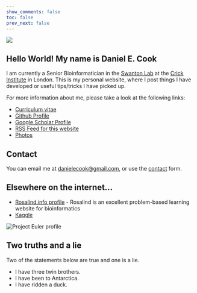 ```yaml
---
show_comments: false
toc: false
prev_next: false
---
```


<img src="/me.jpg" class="fr ml4-ns mb4-ns w-100 w-50-m  w-33-ns photo" />

## Hello World! My name is Daniel E. Cook

I am currently a Senior Bioinformatician in the [Swanton Lab](https://www.crick.ac.uk/research/labs/charles-swanton) at the [Crick Institute](http://www.crick.ac.uk) in London.  This is my personal website, where I post things I have developed or useful tips/tricks I have picked up.

For more information about me, please take a look at the following links:

* [Curriculum vitae](https://github.com/danielecook/cv/raw/master/cv.pdf)
* [Github Profile](http://www.github.com/danielecook)
* [Google Scholar Profile](http://scholar.google.com/citations?user=xPDZ2w4AAAAJ&hl=en)
* [RSS Feed for this website](/feed/index.xml)
* [Photos](/photos)

## Contact

You can email me at [danielecook@gmail.com](mailto:danielecook@gmail.com), or use the [contact](/contact) form.

## Elsewhere on the internet...

* [Rosalind.info profile](http://rosalind.info/users/danielecook/) - Rosalind is an excellent problem-based learning website for bioinformatics
* [Kaggle](https://www.kaggle.com/danielecook)

![Project Euler profile](https://projecteuler.net/profile/danielecook.png)

## Two truths and a lie

Two of the statements below are true and one is a lie.

* I have three twin brothers.
* I have been to Antarctica.
* I have ridden a duck.